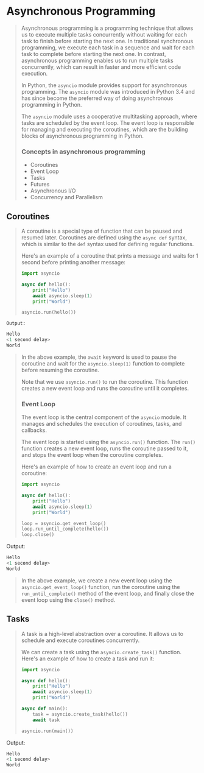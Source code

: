 # Asynchronous Programming

> Asynchronous programming is a programming technique that allows us to execute multiple tasks concurrently without waiting for each task to finish before starting the next one. In traditional synchronous programming, we execute each task in a sequence and wait for each task to complete before starting the next one. In contrast, asynchronous programming enables us to run multiple tasks concurrently, which can result in faster and more efficient code execution.
>
> In Python, the `asyncio` module provides support for asynchronous programming. The `asyncio` module was introduced in Python 3.4 and has since become the preferred way of doing asynchronous programming in Python.
>
> The `asyncio` module uses a cooperative multitasking approach, where tasks are scheduled by the event loop. The event loop is  responsible for managing and executing the coroutines, which are the building blocks of asynchronous programming in Python.
>
> ### **Concepts in asynchronous programming**
>
> * Coroutines
> * Event Loop
> * Tasks
> * Futures
> * Asynchronous I/O
> * Concurrency and Parallelism

## Coroutines

> A coroutine is a special type of function that can be paused and resumed later. Coroutines are defined using the `async def` syntax, which is similar to the `def` syntax used for defining regular functions.
>
> Here's an example of a coroutine that prints a message and waits for 1 second before printing another message:
>
> ```python
> import asyncio
>
> async def hello():
>     print("Hello")
>     await asyncio.sleep(1)
>     print("World")
>
> asyncio.run(hello())
> ```

    Output:

```python
Hello
<1 second delay>
World
```

> In the above example, the `await` keyword is used to pause the coroutine and wait for the `asyncio.sleep(1)` function to complete before resuming the coroutine.
>
> Note that we use `asyncio.run()` to run the coroutine. This function creates a new event loop and runs the coroutine until it completes.
>
> ### Event Loop
>
> The event loop is the central component of the `asyncio` module. It manages and schedules the execution of coroutines, tasks, and callbacks.
>
> The event loop is started using the `asyncio.run()` function. The `run()` function creates a new event loop, runs the coroutine passed to it, and stops the event loop when the coroutine completes.
>
> Here's an example of how to create an event loop and run a coroutine:
>
> ```python
> import asyncio
>
> async def hello():
>     print("Hello")
>     await asyncio.sleep(1)
>     print("World")
>
> loop = asyncio.get_event_loop()
> loop.run_until_complete(hello())
> loop.close()
> ```

Output:

```python
Hello
<1 second delay>
World
```

> In the above example, we create a new event loop using the `asyncio.get_event_loop()` function, run the coroutine using the `run_until_complete()` method of the event loop, and finally close the event loop using the `close()` method.


## Tasks

> A task is a high-level abstraction over a coroutine. It allows us to schedule and execute coroutines concurrently.
>
> We can create a task using the `asyncio.create_task()` function. Here's an example of how to create a task and run it:
>
> ```python
> import asyncio
>
> async def hello():
>     print("Hello")
>     await asyncio.sleep(1)
>     print("World")
>
> async def main():
>     task = asyncio.create_task(hello())
>     await task
>
> asyncio.run(main())
> ```

Output:

```python
Hello
<1 second delay>
World
```
